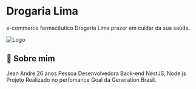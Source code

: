 
# Drogaria Lima

e-commerce farmacêutico Drogaria Lima prazer em cuidar da sua saúde.


![Logo](https://ik.imagekit.io/surfer/db_lojadegames/lima.png?updatedAt=1723208039777)


## 🚀 Sobre mim
Jean Andre 26 anos
Pessoa Desenvolvedora Back-end NestJS, Node.js 
Projeto Realizado no perfomance Goal da Generation Brasil.
